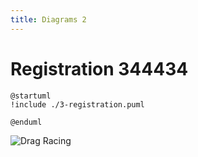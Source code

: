 ```yaml
---
title: Diagrams 2
---
```


# Registration 344434

```plantuml
@startuml
!include ./3-registration.puml

@enduml
```

![Drag Racing](Dragster.jpg)


